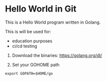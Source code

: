 # Hello World in Git

This is a Hello World program written in Golang.

This is will be used for:
- education purposes
- ci/cd testing

1) Download the binaries:
https://golang.org/dl/

2) Set your GOHOME path
```
export GOPATH=$HOME/go
```
